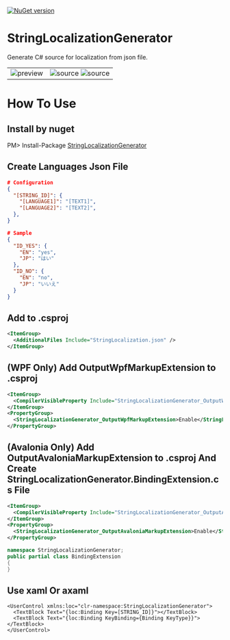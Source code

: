 [![NuGet version](https://badge.fury.io/nu/StringLocalizationGenerator.svg)](https://badge.fury.io/nu/StringLocalizationGenerator)

# StringLocalizationGenerator
Generate C# source for localization from json file.

|  |  |
|---|---|
| ![preview](https://user-images.githubusercontent.com/114784289/280459762-728222c9-7fa1-45a4-ab21-3e1bd90c8f88.gif) | ![source](https://user-images.githubusercontent.com/114784289/280459845-4d635ad1-7385-4144-b5f9-be71906cb02f.png) ![source](https://user-images.githubusercontent.com/114784289/280460029-613b3a3c-8f27-4690-ad60-00eb34de636c.png)  |

# How To Use
## Install by nuget
PM> Install-Package [StringLocalizationGenerator](https://www.nuget.org/packages/StringLocalizationGenerator)

## Create Languages Json File
```json
# Configuration
{
  "[STRING_ID]": {
    "[LANGUAGE1]": "[TEXT1]",
    "[LANGUAGE2]": "[TEXT2]",
  },
}
```
```json
# Sample
{
  "ID_YES": {
    "EN": "yes",
    "JP": "はい"
  },
  "ID_NO": {
    "EN": "no",
    "JP": "いいえ"
  }
}
```

## Add <AdditionalFiles> to .csproj
```xml
<ItemGroup>
  <AdditionalFiles Include="StringLocalization.json" />
</ItemGroup>
```

## (WPF Only) Add OutputWpfMarkupExtension to .csproj
```xml
<ItemGroup>
  <CompilerVisibleProperty Include="StringLocalizationGenerator_OutputWpfMarkupExtension" />
</ItemGroup>
<PropertyGroup>
  <StringLocalizationGenerator_OutputWpfMarkupExtension>Enable</StringLocalizationGenerator_OutputWpfMarkupExtension>
</PropertyGroup>
```

## (Avalonia Only) Add OutputAvaloniaMarkupExtension to .csproj And <br/>Create StringLocalizationGenerator.BindingExtension.cs File
```xml
<ItemGroup>
  <CompilerVisibleProperty Include="StringLocalizationGenerator_OutputAvaloniaMarkupExtension" />
</ItemGroup>
<PropertyGroup>
  <StringLocalizationGenerator_OutputAvaloniaMarkupExtension>Enable</StringLocalizationGenerator_OutputAvaloniaMarkupExtension>
</PropertyGroup>
```
```csharp
namespace StringLocalizationGenerator;
public partial class BindingExtension
{
}
```

## Use xaml Or axaml
```xaml
<UserControl xmlns:loc="clr-namespace:StringLocalizationGenerator">
  <TextBlock Text="{loc:Binding Key=[STRING_ID]}"></TextBlock>
  <TextBlock Text="{loc:Binding KeyBinding={Binding KeyType}}"></TextBlock>
</UserControl>
```
